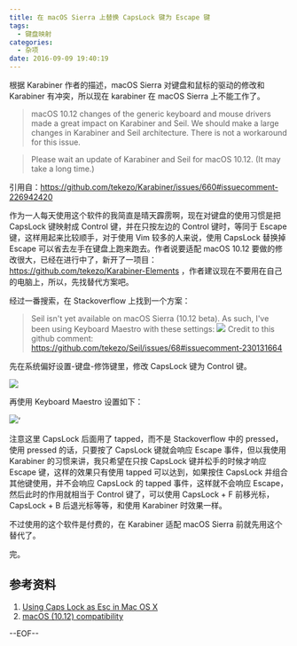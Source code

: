 ```yaml
---
title: 在 macOS Sierra 上替换 CapsLock 键为 Escape 键
tags:
  - 键盘映射
categories:
  - 杂项
date: 2016-09-09 19:40:19
---
```


根据 Karabiner 作者的描述，macOS Sierra 对键盘和鼠标的驱动的修改和 Karabiner 有冲突，所以现在 karabiner 在 macOS Sierra 上不能工作了。

>macOS 10.12 changes of the generic keyboard and mouse drivers made a great impact on Karabiner and Seil.
We should make a large changes in Karabiner and Seil architecture.
There is not a workaround for this issue.

>Please wait an update of Karabiner and Seil for macOS 10.12.
(It may take a long time.)

引用自：https://github.com/tekezo/Karabiner/issues/660#issuecomment-226942420

作为一人每天使用这个软件的我简直是晴天霹雳啊，现在对键盘的使用习惯是把 CapsLock 键映射成 Control 键，并在只按左边的 Control 键时，等同于 Escape 键，这样用起来比较顺手，对于使用 Vim 较多的人来说，使用 CapsLock 替换掉 Escape 可以省去左手在键盘上跑来跑去。作者说要适配 macOS 10.12 要做的修改很大，已经在进行中了，新开了一项目：https://github.com/tekezo/Karabiner-Elements ，作者建议现在不要用在自己的电脑上，所以，先找替代方案吧。

经过一番搜索，在 Stackoverflow 上找到一个方案：

>Seil isn't yet available on macOS Sierra (10.12 beta). As such, I've been using Keyboard Maestro with these settings: 
>![](http://i.stack.imgur.com/cW1RK.png)
>Credit to this github comment: https://github.com/tekezo/Seil/issues/68#issuecomment-230131664

先在系统偏好设置-键盘-修饰键里，修改 CapsLock 键为 Control 键。

![](http://ww3.sinaimg.cn/large/74681984gw1f7nkuubdytj20if0b3401.jpg)

再使用 Keyboard Maestro 设置如下：

![](http://ww1.sinaimg.cn/large/74681984gw1f7nkxb7nh7j20ef0brabh.jpg)‘

注意这里 CapsLock 后面用了 tapped，而不是 Stackoverflow 中的 pressed，使用 pressed  的话，只要按了 CapsLock 键就会响应 Escape 事件，但以我使用 Karabiner 的习惯来讲，我只希望在只按 CapsLock 键并松手的时候才响应 Escape 键，这样的效果只有使用 tapped 可以达到，如果按住 CapsLock 并组合其他键使用，并不会响应 CapsLock 的 tapped 事件，这样就不会响应 Escape，然后此时的作用就相当于 Control 键了，可以使用 CapsLock + F 前移光标，CapsLock + B 后退光标等等，和使用 Karabiner 时效果一样。

不过使用的这个软件是付费的，在 Karabiner 适配 macOS Sierra 前就先用这个替代了。

完。

## 参考资料

1. [Using Caps Lock as Esc in Mac OS X](https://stackoverflow.com/questions/127591/using-CapsLock-as-esc-in-mac-os-x)
2. [macOS (10.12) compatibility](https://github.com/tekezo/Karabiner/issues/660)

--EOF--

